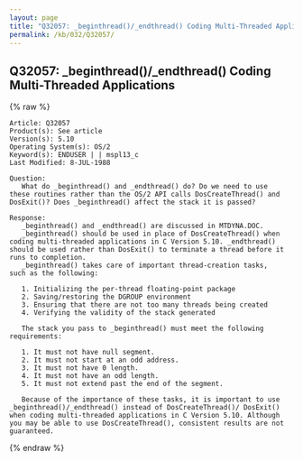 ```yaml
---
layout: page
title: "Q32057: _beginthread()/_endthread() Coding Multi-Threaded Applications"
permalink: /kb/032/Q32057/
---
```


## Q32057: _beginthread()/_endthread() Coding Multi-Threaded Applications

{% raw %}

	Article: Q32057
	Product(s): See article
	Version(s): 5.10
	Operating System(s): OS/2
	Keyword(s): ENDUSER | | mspl13_c
	Last Modified: 8-JUL-1988
	
	Question:
	   What do _beginthread() and _endthread() do? Do we need to use
	these routines rather than the OS/2 API calls DosCreateThread() and
	DosExit()? Does _beginthread() affect the stack it is passed?
	
	Response:
	   _beginthread() and _endthread() are discussed in MTDYNA.DOC.
	   _beginthread() should be used in place of DosCreateThread() when
	coding multi-threaded applications in C Version 5.10. _endthread()
	should be used rather than DosExit() to terminate a thread before it
	runs to completion.
	   _beginthread() takes care of important thread-creation tasks,
	such as the following:
	
	   1. Initializing the per-thread floating-point package
	   2. Saving/restoring the DGROUP environment
	   3. Ensuring that there are not too many threads being created
	   4. Verifying the validity of the stack generated
	
	   The stack you pass to _beginthread() must meet the following
	requirements:
	
	   1. It must not have null segment.
	   2. It must not start at an odd address.
	   3. It must not have 0 length.
	   4. It must not have an odd length.
	   5. It must not extend past the end of the segment.
	
	   Because of the importance of these tasks, it is important to use
	_beginthread()/_endthread() instead of DosCreateThread()/ DosExit()
	when coding multi-threaded applications in C Version 5.10. Although
	you may be able to use DosCreateThread(), consistent results are not
	guaranteed.

{% endraw %}
